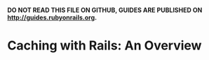 **DO NOT READ THIS FILE ON GITHUB, GUIDES ARE PUBLISHED ON http://guides.rubyonrails.org.**

Caching with Rails: An Overview
===